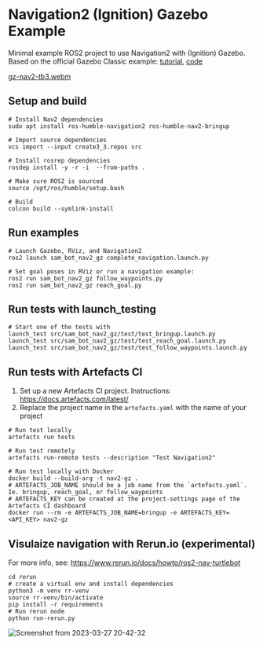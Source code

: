 
# Navigation2 (Ignition) Gazebo Example
Minimal example ROS2 project to use Navigation2 with (Ignition) Gazebo. Based on the official Gazebo Classic example: [tutorial](https://navigation.ros.org/setup_guides/index.html), [code](https://github.com/ros-planning/navigation2_tutorials/tree/master/sam_bot_description)

[gz-nav2-tb3.webm](https://user-images.githubusercontent.com/2298371/226628768-818a7c3f-e5e1-49c6-b819-112c2cfa668b.webm)

## Setup and build
```
# Install Nav2 dependencies 
sudo apt install ros-humble-navigation2 ros-humble-nav2-bringup

# Import source dependencies
vcs import --input create3_3.repos src

# Install rosrep dependencies
rosdep install -y -r -i  --from-paths . 

# Make sure ROS2 is sourced
source /opt/ros/humble/setup.bash

# Build
colcon build --symlink-install
```

## Run examples
```
# Launch Gazebo, RViz, and Navigation2
ros2 launch sam_bot_nav2_gz complete_navigation.launch.py

# Set goal poses in RViz or run a navigation example:
ros2 run sam_bot_nav2_gz follow_waypoints.py
ros2 run sam_bot_nav2_gz reach_goal.py
```

## Run tests with **launch_testing**
```
# Start one of the tests with
launch_test src/sam_bot_nav2_gz/test/test_bringup.launch.py
launch_test src/sam_bot_nav2_gz/test/test_reach_goal.launch.py
launch_test src/sam_bot_nav2_gz/test/test_follow_waypoints.launch.py
```



## Run tests with **Artefacts CI**
 1. Set up a new Artefacts CI project. Instructions: https://docs.artefacts.com/latest/
 2. Replace the project name in the `artefacts.yaml` with the name of your project
```
# Run test locally
artefacts run tests

# Run test remotely
artefacts run-remote tests --description "Test Navigation2"

# Run test locally with Docker
docker build --build-arg -t nav2-gz .
# ARTEFACTS_JOB_NAME should be a job name from the `artefacts.yaml`. Ie. bringup, reach_goal, or follow_waypoints
# ARTEFACTS_KEY can be created at the project-settings page of the Artefacts CI dashboard
docker run --rm -e ARTEFACTS_JOB_NAME=bringup -e ARTEFACTS_KEY=<API_KEY> nav2-gz
```

## Visulaize navigation with **Rerun.io** (experimental)
For more info, see: https://www.rerun.io/docs/howto/ros2-nav-turtlebot
```
cd rerun
# create a virtual env and install dependencies
python3 -m venv rr-venv
source rr-venv/bin/activate
pip install -r requirements
# Run rerun node
python run-rerun.py
```
![Screenshot from 2023-03-27 20-42-32](https://user-images.githubusercontent.com/2298371/228792085-66837913-32fe-4506-9624-673424328ea4.png)

